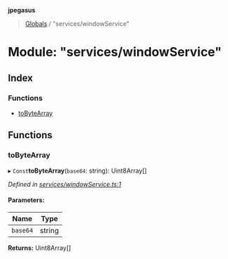 **jpegasus**

> [Globals](../README.md) / "services/windowService"

# Module: "services/windowService"

## Index

### Functions

* [toByteArray](_services_windowservice_.md#tobytearray)

## Functions

### toByteArray

▸ `Const`**toByteArray**(`base64`: string): Uint8Array[]

*Defined in [services/windowService.ts:1](https://github.com/TonyBrobston/jpegasus/blob/bd47fa0/src/services/windowService.ts#L1)*

#### Parameters:

Name | Type |
------ | ------ |
`base64` | string |

**Returns:** Uint8Array[]
